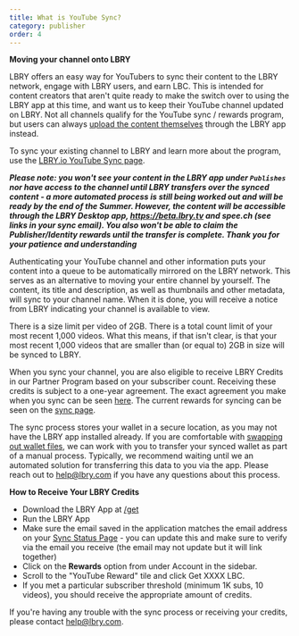 ```yaml
---
title: What is YouTube Sync?
category: publisher
order: 4
---
```


**Moving your channel onto LBRY**

LBRY offers an easy way for YouTubers to sync their content to the LBRY network, engage with LBRY users, and earn LBC. This is intended for content creators that aren't quite ready to make the switch over to using the LBRY app at this time, and want us to keep their YouTube channel updated on LBRY. Not all channels qualify for the YouTube sync / rewards program, but users can always [upload the content themselves](https://lbry.com/faq/how-to-publish) through the LBRY app instead. 

To sync your existing channel to LBRY and learn more about the program, use the [LBRY.io YouTube Sync page](/youtube).

***Please note: you won't see your content in the LBRY app under `Publishes` nor have access to the channel until LBRY transfers over the synced content - a more automated process is still being worked out and will be ready by the end of the Summer. However, the content will be accessible through the LBRY Desktop app, https://beta.lbry.tv and spee.ch (see links in your sync email). You also won't be able to claim the Publisher/Identity rewards until the transfer is complete. Thank you for your patience and understanding***

Authenticating your YouTube channel and other information puts your content into a queue to be automatically mirrored on the LBRY network. This serves as an alternative to moving your entire channel by yourself. The content, its title and description, as well as thumbnails and other metadata, will sync to your channel name. When it is done, you will receive a notice from LBRY indicating your channel is available to view.

There is a size limit per video of 2GB. There is a total count limit of your most recent 1,000 videos. What this means, if that isn't clear, is that your most recent 1,000 videos that are smaller than (or equal to) 2GB in size will be synced to LBRY.

When you sync your channel, you are also eligible to receive LBRY Credits in our Partner Program based on your subscriber count. Receiving these credits is subject to a one-year agreement. The exact agreement you make when you sync can be seen [here](/faq/youtube-terms). The current rewards for syncing can be seen on the [sync page](/youtube).

The sync process stores your wallet in a secure location, as you may not have the LBRY app installed already. If you are comfortable with [swapping out wallet files](/faq/how-to-backup-wallet), we can work with you to transfer your synced wallet as part of a manual process. Typically, we recommend waiting until we an automated solution for transferring this data to you via the app. Please reach out to [help@lbry.com](mailto:help@lbry.com) if you have any questions about this process.

**How to Receive Your LBRY Credits**

- Download the LBRY App at [/get](https://lbry.com/get)
- Run the LBRY App
- Make sure the email saved in the application matches the email address on your [Sync Status Page](/youtube/status) - you can update this and make sure to verify via the email you receive (the email may not update but it will link together)
- Click on the **Rewards** option from under Account in the sidebar. 
- Scroll to the "YouTube Reward" tile and click Get XXXX LBC.
- If you met a particular subscriber threshold (minimum 1K subs, 10 videos), you should receive the appropriate amount of credits.

If you're having any trouble with the sync process or receiving your credits, please contact [help@lbry.com](mailto:help@lbry.com).
